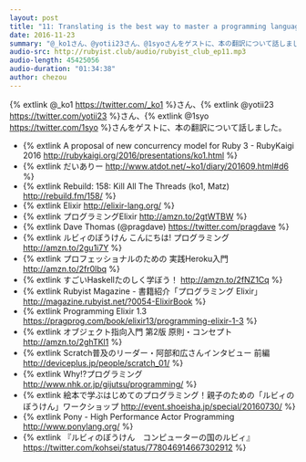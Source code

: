 ```yaml
---
layout: post
title: "11: Translating is the best way to master a programming language"
date: 2016-11-23
summary: "@_ko1さん、@yotii23さん、@1syoさんをゲストに、本の翻訳について話しました。"
audio-src: http://rubyist.club/audio/rubyist_club_ep11.mp3
audio-length: 45425056
audio-duration: "01:34:38"
author: chezou
---
```


{% extlink @_ko1 https://twitter.com/_ko1 %}さん、{% extlink @yotii23 https://twitter.com/yotii23 %}さん、{% extlink @1syo https://twitter.com/1syo %}さんをゲストに、本の翻訳について話しました。

- {% extlink A proposal of new concurrency model for Ruby 3 - RubyKaigi 2016 http://rubykaigi.org/2016/presentations/ko1.html %}
- {% extlink だいありー http://www.atdot.net/~ko1/diary/201609.html#d6 %}
- {% extlink Rebuild: 158: Kill All The Threads (ko1, Matz) http://rebuild.fm/158/ %}
- {% extlink Elixir http://elixir-lang.org/ %}
- {% extlink プログラミングElixir http://amzn.to/2gtWTBW %}
- {% extlink Dave Thomas (@pragdave) https://twitter.com/pragdave %}
- {% extlink ルビィのぼうけん こんにちは! プログラミング http://amzn.to/2gu1i7Y %}
- {% extlink プロフェッショナルのための 実践Heroku入門 http://amzn.to/2fr0lbq %}
- {% extlink すごいHaskellたのしく学ぼう！ http://amzn.to/2fNZ1Cq %}
- {% extlink Rubyist Magazine - 書籍紹介「プログラミング Elixir」 http://magazine.rubyist.net/?0054-ElixirBook %}
- {% extlink Programming Elixir 1.3 https://pragprog.com/book/elixir13/programming-elixir-1-3 %}
- {% extlink オブジェクト指向入門 第2版 原則・コンセプト http://amzn.to/2ghTKl1 %}
- {% extlink Scratch普及のリーダー・阿部和広さんインタビュー 前編 http://deviceplus.jp/people/scratch_01/ %}
- {% extlink Why!?プログラミング http://www.nhk.or.jp/gijutsu/programming/ %}
- {% extlink 絵本で学ぶはじめてのプログラミング！親子のための「ルビィのぼうけん」ワークショップ http://event.shoeisha.jp/special/20160730/ %}
- {% extlink Pony - High Performance Actor Programming http://www.ponylang.org/ %}
- {% extlink 『ルビィのぼうけん　コンピューターの国のルビィ』 https://twitter.com/kohsei/status/778046914667302912 %}
